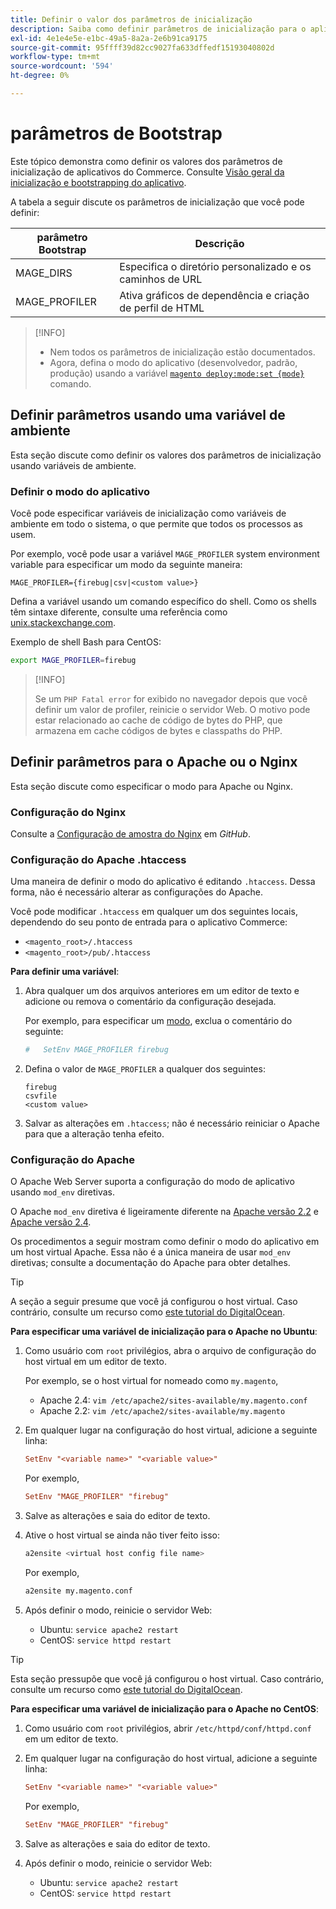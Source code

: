 ```yaml
---
title: Definir o valor dos parâmetros de inicialização
description: Saiba como definir parâmetros de inicialização para o aplicativo Commerce.
exl-id: 4e1e4e5e-e1bc-49a5-8a2a-2e6b91ca9175
source-git-commit: 95ffff39d82cc9027fa633dffedf15193040802d
workflow-type: tm+mt
source-wordcount: '594'
ht-degree: 0%

---
```


# parâmetros de Bootstrap

Este tópico demonstra como definir os valores dos parâmetros de inicialização de aplicativos do Commerce. Consulte [Visão geral da inicialização e bootstrapping do aplicativo](initialization.md).

A tabela a seguir discute os parâmetros de inicialização que você pode definir:

| parâmetro Bootstrap | Descrição |
| ------------------- | -------------------------------------------- |
| MAGE_DIRS | Especifica o diretório personalizado e os caminhos de URL |
| MAGE_PROFILER | Ativa gráficos de dependência e criação de perfil de HTML |

>[!INFO]
>
>- Nem todos os parâmetros de inicialização estão documentados.
>- Agora, defina o modo do aplicativo (desenvolvedor, padrão, produção) usando a variável [`magento deploy:mode:set {mode}`](../cli/set-mode.md) comando.


## Definir parâmetros usando uma variável de ambiente

Esta seção discute como definir os valores dos parâmetros de inicialização usando variáveis de ambiente.

### Definir o modo do aplicativo

Você pode especificar variáveis de inicialização como variáveis de ambiente em todo o sistema, o que permite que todos os processos as usem.

Por exemplo, você pode usar a variável `MAGE_PROFILER` system environment variable para especificar um modo da seguinte maneira:

```terminal
MAGE_PROFILER={firebug|csv|<custom value>}
```

Defina a variável usando um comando específico do shell. Como os shells têm sintaxe diferente, consulte uma referência como [unix.stackexchange.com][unix-stackx].

Exemplo de shell Bash para CentOS:

```bash
export MAGE_PROFILER=firebug
```

>[!INFO]
>
>Se um `PHP Fatal error` for exibido no navegador depois que você definir um valor de profiler, reinicie o servidor Web. O motivo pode estar relacionado ao cache de código de bytes do PHP, que armazena em cache códigos de bytes e classpaths do PHP.

## Definir parâmetros para o Apache ou o Nginx

Esta seção discute como especificar o modo para Apache ou Nginx.

### Configuração do Nginx

Consulte a [Configuração de amostra do Nginx] em _GitHub_.

### Configuração do Apache .htaccess

Uma maneira de definir o modo do aplicativo é editando `.htaccess`. Dessa forma, não é necessário alterar as configurações do Apache.

Você pode modificar `.htaccess` em qualquer um dos seguintes locais, dependendo do seu ponto de entrada para o aplicativo Commerce:

- `<magento_root>/.htaccess`
- `<magento_root>/pub/.htaccess`

**Para definir uma variável**:

1. Abra qualquer um dos arquivos anteriores em um editor de texto e adicione ou remova o comentário da configuração desejada.

   Por exemplo, para especificar um [modo](application-modes.md), exclua o comentário do seguinte:

   ```conf
   #   SetEnv MAGE_PROFILER firebug
   ```

1. Defina o valor de `MAGE_PROFILER` a qualquer dos seguintes:

   ```terminal
   firebug
   csvfile
   <custom value>
   ```

1. Salvar as alterações em `.htaccess`; não é necessário reiniciar o Apache para que a alteração tenha efeito.

### Configuração do Apache

O Apache Web Server suporta a configuração do modo de aplicativo usando `mod_env` diretivas.

O Apache `mod_env` diretiva é ligeiramente diferente na [Apache versão 2.2] e [Apache versão 2.4].

Os procedimentos a seguir mostram como definir o modo do aplicativo em um host virtual Apache. Essa não é a única maneira de usar `mod_env` diretivas; consulte a documentação do Apache para obter detalhes.

>[!TIP]
>
>A seção a seguir presume que você já configurou o host virtual. Caso contrário, consulte um recurso como [este tutorial do DigitalOcean](https://www.digitalocean.com/community/tutorials/how-to-set-up-apache-virtual-hosts-on-ubuntu-14-04-lts).

**Para especificar uma variável de inicialização para o Apache no Ubuntu**:

1. Como usuário com `root` privilégios, abra o arquivo de configuração do host virtual em um editor de texto.

   Por exemplo, se o host virtual for nomeado como `my.magento`,

   - Apache 2.4: `vim /etc/apache2/sites-available/my.magento.conf`
   - Apache 2.2: `vim /etc/apache2/sites-available/my.magento`

1. Em qualquer lugar na configuração do host virtual, adicione a seguinte linha:

   ```conf
   SetEnv "<variable name>" "<variable value>"
   ```

   Por exemplo,

   ```conf
   SetEnv "MAGE_PROFILER" "firebug"
   ```

1. Salve as alterações e saia do editor de texto.
1. Ative o host virtual se ainda não tiver feito isso:

   ```bash
   a2ensite <virtual host config file name>
   ```

   Por exemplo,

   ```bash
   a2ensite my.magento.conf
   ```

1. Após definir o modo, reinicie o servidor Web:

   - Ubuntu: `service apache2 restart`
   - CentOS: `service httpd restart`

>[!TIP]
>
>Esta seção pressupõe que você já configurou o host virtual. Caso contrário, consulte um recurso como [este tutorial do DigitalOcean](https://www.digitalocean.com/community/tutorials/how-to-set-up-apache-virtual-hosts-on-centos-6).

**Para especificar uma variável de inicialização para o Apache no CentOS**:

1. Como usuário com `root` privilégios, abrir `/etc/httpd/conf/httpd.conf` em um editor de texto.

1. Em qualquer lugar na configuração do host virtual, adicione a seguinte linha:

   ```conf
   SetEnv "<variable name>" "<variable value>"
   ```

   Por exemplo,

   ```conf
   SetEnv "MAGE_PROFILER" "firebug"
   ```

1. Salve as alterações e saia do editor de texto.

1. Após definir o modo, reinicie o servidor Web:

   - Ubuntu: `service apache2 restart`
   - CentOS: `service httpd restart`

<!-- link definitions -->

[Apache versão 2.2]: https://httpd.apache.org/docs/2.2/mod/mod_env.html#setenv
[Apache versão 2.4]: https://httpd.apache.org/docs/2.4/mod/mod_env.html#setenv
[Configuração de amostra do Nginx]: https://github.com/magento/magento2/blob/2.4/nginx.conf.sample#L16
[unix-stackx]: https://unix.stackexchange.com/questions/117467/how-to-permanently-set-environmental-variables
